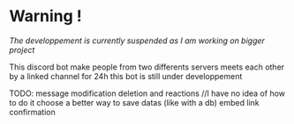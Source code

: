 # Warning !
*The developpement is currently suspended as I am working on bigger project*

This discord bot make people from two differents servers meets each other by a linked channel for 24h
this bot is still under developpement

TODO:
    message modification deletion and reactions //I have no idea of how to do it
    choose a better way to save datas (like with a db)
    embed link confirmation
